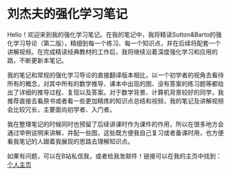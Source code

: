 # 刘杰夫的强化学习笔记

Hello！欢迎来到我的强化学习笔记。在我的笔记中，我将精读Sutton&Barto的强化学习导论（第二版），精细到每一个练习、每一个知识点，并在后续将配套一个讲解视频。在完成精读经典教材的工作后，我将继续沿着深度强化学习和应用的路，不断更新本笔记。

我的笔记和常规的强化学习导论的直接翻译版本相比，以一个初学者的视角去看待所有的概念，对其中所有的数学推导、课本中出现的图、没有答案的练习题等都给出了详细的推导过程、复现以及答案。对于数学背景、计算机背景较好的同学，我推荐直接去看原书或者看一些更加精炼的知识点总结和视频，我的笔记及讲解视频会比较冗长，主要面向初学者、入门者。

我在整理笔记的时候同时也预留了后续讲课时作为课件的作用，所以在很多地方会通过举例说明来讲解，并配一些图，这些既方便我自己复习或者备课时用，也方便看我笔记的人跟着我展现的思路去理解知识点。

如果有问题，可以在B站私信我，或者给我发邮件！链接可以在我的主页中找到：[个人主页](https://jeffliulab.github.io)
